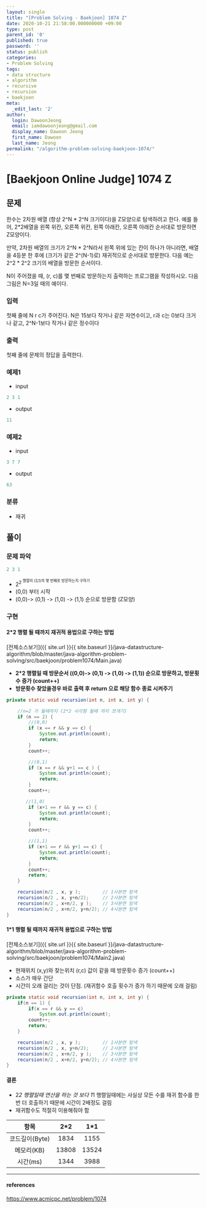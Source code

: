 ```yaml
---
layout: single
title: "[Problem Solving - Baekjoon] 1074 Z"
date: 2020-10-21 21:58:00.000000000 +09:00
type: post
parent_id: '0'
published: true
password: ''
status: publish
categories:
- Problem Solving
tags:
- data structure
- algorithm
- recursive
- recursion
- baekjoon
meta:
  _edit_last: '2'
author:
  login: DawoonJeong
  email: iamdawoonjeong@gmail.com
  display_name: Dawoon Jeong
  first_name: Dawoon
  last_name: Jeong
permalink: "/algorithm-problem-solving-baekjoon-1074/"
---
```

# [Baekjoon Online Judge] 1074 Z

## 문제
한수는 2차원 배열 (항상 2^N * 2^N 크기이다)을 Z모양으로 탐색하려고 한다. 예를 들어, 2*2배열을 왼쪽 위칸, 오른쪽 위칸, 왼쪽 아래칸, 오른쪽 아래칸 순서대로 방문하면 Z모양이다.


만약, 2차원 배열의 크기가 2^N * 2^N라서 왼쪽 위에 있는 칸이 하나가 아니라면, 배열을 4등분 한 후에 (크기가 같은 2^(N-1)로) 재귀적으로 순서대로 방문한다.
다음 예는 2^2 * 2^2 크기의 배열을 방문한 순서이다.

N이 주어졌을 때, (r, c)를 몇 번째로 방문하는지 출력하는 프로그램을 작성하시오.
다음 그림은 N=3일 때의 예이다.

### 입력
첫째 줄에 N r c가 주어진다. N은 15보다 작거나 같은 자연수이고, r과 c는 0보다 크거나 같고, 2^N-1보다 작거나 같은 정수이다

### 출력
첫째 줄에 문제의 정답을 출력한다.


### 예제1

- input
```java
2 3 1
```

- output
```java
11
```

### 예제2

- input
```java
3 7 7
```

- output
```java
63
```

### 분류
- 재귀

## 풀이

### 문제 파악
```java
2 3 1
```
- 2<sup>2<sup> 행렬의 (3,1)의 몇 번째로 방문하는지 구하기
- (0,0) 부터 시작
- (0,0)-> (0,1) -> (1,0) -> (1,1) 순으로 방문함 (Z모양)


### 구현

#### 2*2 행렬 될 때까지 재귀적 용법으로 구하는 방법

[전체소스보기]({{ site.url }}{{ site.baseurl }}/java-datastructure-algorithm/blob/master/java-algorithm-problem-solving/src/baekjoon/problem1074/Main.java)

- **2*2 행렬일 때 방문순서 ((0,0)-> (0,1) -> (1,0) -> (1,1)) 순으로 방문하고, 방문횟수 증가 (count++)**
- **방문횟수 찾았을경우 바로 출력 후 return 으로 해당 함수 종료 시켜주기**

```java
private static void recursion(int n, int x, int y) {

    //n=2 가 될때까지 (2*2 사각형 될때 까지 쪼개기)
    if (n == 2) {
        //(0,0)
        if (x == r && y == c) {
            System.out.println(count);
            return;
        }
        count++;

        //(0,1)
        if (x == r && y+1 == c ) {
            System.out.println(count);
            return;
        }
        count++;

       //(1,0)
        if (x+1 == r && y == c) {
            System.out.println(count);
            return;
        }
        count++;

        //(1,1)
        if (x+1 == r && y+1 == c) {
            System.out.println(count);
            return;
        }
        count++;
        return;
    }

    recursion(n/2 , x, y );        // 1사분면 탐색
    recursion(n/2 , x, y+n/2);     // 2사분면 탐색
    recursion(n/2 , x+n/2, y );    // 3사분면 탐색
    recursion(n/2 , x+n/2, y+n/2); // 4사분면 탐색
}
```

#### 1*1 행렬 될 때까지 재귀적 용법으로 구하는 방법

[전체소스보기]({{ site.url }}{{ site.baseurl }}/java-datastructure-algorithm/blob/master/java-algorithm-problem-solving/src/baekjoon/problem1074/Main2.java)

-  현재위치 (x,y)와 찾는위치 (r,c) 값이 같을 때 방문횟수 증가 (count++)
-  소스가 매우 간단
-  시간이 오래 걸리는 것이 단점. (재귀함수 호출 횟수가 증가 하기 때문에 오래 걸림)

```java
private static void recursion(int n, int x, int y) {
    if(n == 1) {
        if(x == r && y == c)
            System.out.println(count);
        count++;
        return;
    }

    recursion(n/2 , x, y );        // 1사분면 탐색
    recursion(n/2 , x, y+n/2);     // 2사분면 탐색
    recursion(n/2 , x+n/2, y );    // 3사분면 탐색
    recursion(n/2 , x+n/2, y+n/2); // 4사분면 탐색
}
```


#### 결론
- 2*2 행렬일때 연산을 하는 것 보다 1*1 행렬일때에는 사실상 모든 수를 재귀 함수를 한번 더 호출하기 때문에 시간이 2배정도 걸림
- 재귀함수도 적절히 이용해줘야 함

| 항목	   | 2*2 |  1*1 |
|:--------:|:--------:|:--------:|
|  코드길이(Byte) |  1834    |  1155 	|
|  메모리(KB) 	 |  13808 	|  13524	|
|  시간(ms) 	     |  1344	|  3988   	|


---

#### references
<https://www.acmicpc.net/problem/1074>
